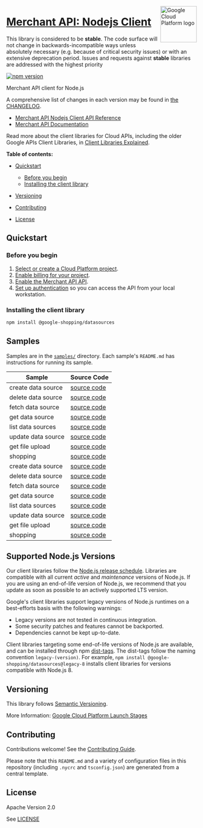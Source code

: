 [//]: # "This README.md file is auto-generated, all changes to this file will be lost."
[//]: # "The comments you see below are used to generate those parts of the template in later states."
<img src="https://avatars2.githubusercontent.com/u/2810941?v=3&s=96" alt="Google Cloud Platform logo" title="Google Cloud Platform" align="right" height="96" width="96"/>

# [Merchant API: Nodejs Client][homepage]

This library is considered to be **stable**. The code surface will not change in backwards-incompatible ways
unless absolutely necessary (e.g. because of critical security issues) or with
an extensive deprecation period. Issues and requests against **stable** libraries
are addressed with the highest priority

[![npm version](https://img.shields.io/npm/v/@google-shopping/datasources.svg)](https://www.npmjs.org/package/@google-shopping/datasources)

Merchant API client for Node.js

[//]: # "partials.introduction"

A comprehensive list of changes in each version may be found in
[the CHANGELOG][homepage_changelog].

* [Merchant API Nodejs Client API Reference](https://cloud.google.com/nodejs/docs/reference/datasources/latest)
* [Merchant API Documentation](https://developers.google.com/merchant/api)

Read more about the client libraries for Cloud APIs, including the older
Google APIs Client Libraries, in [Client Libraries Explained][explained].

[explained]: https://cloud.google.com/apis/docs/client-libraries-explained

**Table of contents:**

* [Quickstart](#quickstart)
  * [Before you begin](#before-you-begin)
  * [Installing the client library](#installing-the-client-library)

* [Versioning](#versioning)
* [Contributing](#contributing)
* [License](#license)

## Quickstart
### Before you begin

1.  [Select or create a Cloud Platform project][projects].
1.  [Enable billing for your project][billing].
1.  [Enable the Merchant API API][enable_api].
1.  [Set up authentication][auth] so you can access the
    API from your local workstation.
### Installing the client library

```bash
npm install @google-shopping/datasources
```

[//]: # "partials.body"

## Samples

Samples are in the [`samples/`][homepage_samples] directory. Each sample's `README.md` has instructions for running its sample.

| Sample                      | Source Code                       |
| --------------------------- | --------------------------------- |
| create data source | [source code](https://github.com/googleapis/google-cloud-node/blob/main/packages/google-shopping-merchant-datasources/samples/generated/v1/data_sources_service.create_data_source.js) |
| delete data source | [source code](https://github.com/googleapis/google-cloud-node/blob/main/packages/google-shopping-merchant-datasources/samples/generated/v1/data_sources_service.delete_data_source.js) |
| fetch data source | [source code](https://github.com/googleapis/google-cloud-node/blob/main/packages/google-shopping-merchant-datasources/samples/generated/v1/data_sources_service.fetch_data_source.js) |
| get data source | [source code](https://github.com/googleapis/google-cloud-node/blob/main/packages/google-shopping-merchant-datasources/samples/generated/v1/data_sources_service.get_data_source.js) |
| list data sources | [source code](https://github.com/googleapis/google-cloud-node/blob/main/packages/google-shopping-merchant-datasources/samples/generated/v1/data_sources_service.list_data_sources.js) |
| update data source | [source code](https://github.com/googleapis/google-cloud-node/blob/main/packages/google-shopping-merchant-datasources/samples/generated/v1/data_sources_service.update_data_source.js) |
| get file upload | [source code](https://github.com/googleapis/google-cloud-node/blob/main/packages/google-shopping-merchant-datasources/samples/generated/v1/file_uploads_service.get_file_upload.js) |
| shopping | [source code](https://github.com/googleapis/google-cloud-node/blob/main/packages/google-shopping-merchant-datasources/samples/generated/v1/snippet_metadata_google.shopping.merchant.datasources.v1.json) |
| create data source | [source code](https://github.com/googleapis/google-cloud-node/blob/main/packages/google-shopping-merchant-datasources/samples/generated/v1beta/data_sources_service.create_data_source.js) |
| delete data source | [source code](https://github.com/googleapis/google-cloud-node/blob/main/packages/google-shopping-merchant-datasources/samples/generated/v1beta/data_sources_service.delete_data_source.js) |
| fetch data source | [source code](https://github.com/googleapis/google-cloud-node/blob/main/packages/google-shopping-merchant-datasources/samples/generated/v1beta/data_sources_service.fetch_data_source.js) |
| get data source | [source code](https://github.com/googleapis/google-cloud-node/blob/main/packages/google-shopping-merchant-datasources/samples/generated/v1beta/data_sources_service.get_data_source.js) |
| list data sources | [source code](https://github.com/googleapis/google-cloud-node/blob/main/packages/google-shopping-merchant-datasources/samples/generated/v1beta/data_sources_service.list_data_sources.js) |
| update data source | [source code](https://github.com/googleapis/google-cloud-node/blob/main/packages/google-shopping-merchant-datasources/samples/generated/v1beta/data_sources_service.update_data_source.js) |
| get file upload | [source code](https://github.com/googleapis/google-cloud-node/blob/main/packages/google-shopping-merchant-datasources/samples/generated/v1beta/file_uploads_service.get_file_upload.js) |
| shopping | [source code](https://github.com/googleapis/google-cloud-node/blob/main/packages/google-shopping-merchant-datasources/samples/generated/v1beta/snippet_metadata_google.shopping.merchant.datasources.v1beta.json) |


## Supported Node.js Versions

Our client libraries follow the [Node.js release schedule](https://github.com/nodejs/release#release-schedule).
Libraries are compatible with all current _active_ and _maintenance_ versions of
Node.js.
If you are using an end-of-life version of Node.js, we recommend that you update
as soon as possible to an actively supported LTS version.

Google's client libraries support legacy versions of Node.js runtimes on a
best-efforts basis with the following warnings:

* Legacy versions are not tested in continuous integration.
* Some security patches and features cannot be backported.
* Dependencies cannot be kept up-to-date.

Client libraries targeting some end-of-life versions of Node.js are available, and
can be installed through npm [dist-tags](https://docs.npmjs.com/cli/dist-tag).
The dist-tags follow the naming convention `legacy-(version)`.
For example, `npm install @google-shopping/datasources@legacy-8` installs client libraries
for versions compatible with Node.js 8.

## Versioning

This library follows [Semantic Versioning](http://semver.org/).

More Information: [Google Cloud Platform Launch Stages][launch_stages]

[launch_stages]: https://cloud.google.com/terms/launch-stages

## Contributing

Contributions welcome! See the [Contributing Guide](https://github.com/googleapis/google-cloud-node/blob/main/packages/google-shopping-merchant-datasources/CONTRIBUTING.md).

Please note that this `README.md`
and a variety of configuration files in this repository (including `.nycrc` and `tsconfig.json`)
are generated from a central template.

## License

Apache Version 2.0

See [LICENSE](https://github.com/googleapis/google-cloud-node/blob/main/packages/google-shopping-merchant-datasources/LICENSE)

[shell_img]: https://gstatic.com/cloudssh/images/open-btn.png
[projects]: https://console.cloud.google.com/project
[billing]: https://support.google.com/cloud/answer/6293499#enable-billing
[enable_api]: https://console.cloud.google.com/flows/enableapi?apiid=merchantapi.googleapis.com
[auth]: https://cloud.google.com/docs/authentication/external/set-up-adc-local
[homepage_samples]: https://github.com/googleapis/google-cloud-node/blob/main/packages/google-shopping-merchant-datasources/samples
[homepage_changelog]: https://github.com/googleapis/google-cloud-node/blob/main/packages/google-shopping-merchant-datasources/CHANGELOG.md
[homepage]: https://github.com/googleapis/google-cloud-node/blob/main/packages/google-shopping-merchant-datasources
